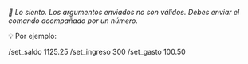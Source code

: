 _🤖 Lo siento. Los argumentos enviados no son válidos._
_Debes enviar el comando acompañado por un número._

💡 Por ejemplo:

/set\_saldo 1125.25
/set\_ingreso 300
/set\_gasto 100.50